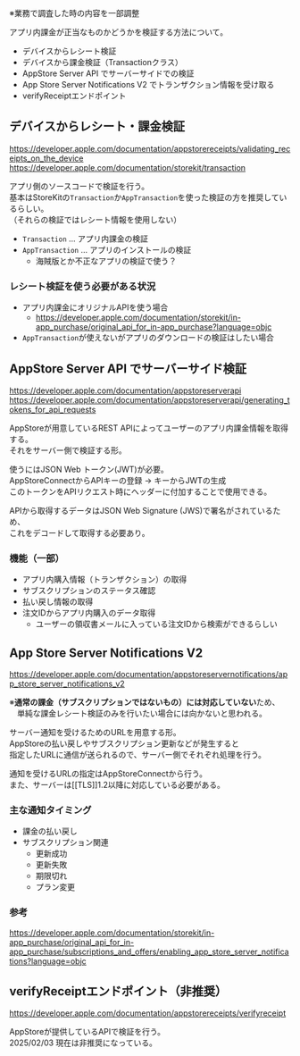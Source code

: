 ※業務で調査した時の内容を一部調整

アプリ内課金が正当なものかどうかを検証する方法について。

* デバイスからレシート検証
* デバイスから課金検証（Transactionクラス）  
* AppStore Server API でサーバーサイドでの検証  
* App Store Server Notifications V2 でトランザクション情報を受け取る
* verifyReceiptエンドポイント

## デバイスからレシート・課金検証
<https://developer.apple.com/documentation/appstorereceipts/validating_receipts_on_the_device>  
<https://developer.apple.com/documentation/storekit/transaction>

アプリ側のソースコードで検証を行う。  
基本はStoreKitの`Transaction`か`AppTransaction`を使った検証の方を推奨しているらしい。  
（それらの検証ではレシート情報を使用しない）

* `Transaction` ... アプリ内課金の検証
* `AppTransaction` ... アプリのインストールの検証
	- 海賊版とか不正なアプリの検証で使う？

### レシート検証を使う必要がある状況
* アプリ内課金にオリジナルAPIを使う場合
	- <https://developer.apple.com/documentation/storekit/in-app_purchase/original_api_for_in-app_purchase?language=objc>
* `AppTransaction`が使えないがアプリのダウンロードの検証はしたい場合

## AppStore Server API でサーバーサイド検証
<https://developer.apple.com/documentation/appstoreserverapi>  
<https://developer.apple.com/documentation/appstoreserverapi/generating_tokens_for_api_requests>

AppStoreが用意しているREST APIによってユーザーのアプリ内課金情報を取得する。  
それをサーバー側で検証する形。

使うにはJSON Web トークン(JWT)が必要。  
AppStoreConnectからAPIキーの登録 → キーからJWTの生成  
このトークンをAPIリクエスト時にヘッダーに付加することで使用できる。

APIから取得するデータはJSON Web Signature (JWS)で署名がされているため、  
これをデコードして取得する必要あり。

### 機能（一部）
* アプリ内購入情報（トランザクション）の取得
* サブスクリプションのステータス確認
* 払い戻し情報の取得
* 注文IDからアプリ内購入のデータ取得
	- ユーザーの領収書メールに入っている注文IDから検索ができるらしい

## App Store Server Notifications V2
<https://developer.apple.com/documentation/appstoreservernotifications/app_store_server_notifications_v2>

※**通常の課金（サブスクリプションではないもの）には対応していない**ため、  
　単純な課金レシート検証のみを行いたい場合には向かないと思われる。

サーバー通知を受けるためのURLを用意する形。  
AppStoreの払い戻しやサブスクリプション更新などが発生すると  
指定したURLに通信が送られるので、サーバー側でそれぞれ処理を行う。

通知を受けるURLの指定はAppStoreConnectから行う。  
また、サーバーは[[TLS]]1.2以降に対応している必要がある。

### 主な通知タイミング
* 課金の払い戻し
* サブスクリプション関連
	- 更新成功
	- 更新失敗
	- 期限切れ
	- プラン変更

### 参考
<https://developer.apple.com/documentation/storekit/in-app_purchase/original_api_for_in-app_purchase/subscriptions_and_offers/enabling_app_store_server_notifications?language=objc>

## verifyReceiptエンドポイント（非推奨）
<https://developer.apple.com/documentation/appstorereceipts/verifyreceipt>

AppStoreが提供しているAPIで検証を行う。  
2025/02/03 現在は非推奨になっている。